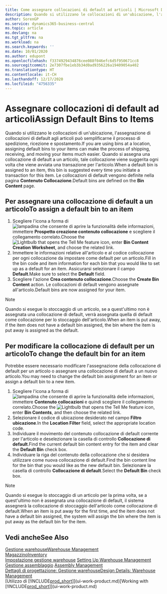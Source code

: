 ```yaml
---
title: Come assegnare collocazioni di default ad articoli | Microsoft Docs
description: Quando si utilizzano le collocazioni di un'ubicazione, l'assegnazione di collocazioni di default agli articoli può semplificarne il processo di spedizione, ricezione e spostamento. Quando si assegna una collocazione di default a un articolo, tale collocazione viene suggerita ogni volta che viene avviata una transazione per l'articolo.
author: SorenGP
ms.service: dynamics365-business-central
ms.topic: article
ms.devlang: na
ms.tgt_pltfrm: na
ms.workload: na
ms.search.keywords: ''
ms.date: 10/01/2020
ms.author: edupont
ms.openlocfilehash: f3374929434876cee088f046efc6d5f950671cc8
ms.sourcegitcommit: 2e7307fbe1eb3b34d0ad9356226a19409054a402
ms.translationtype: HT
ms.contentlocale: it-CH
ms.lasthandoff: 12/17/2020
ms.locfileid: "4756335"
---
```

# <a name="assign-default-bins-to-items"></a><span data-ttu-id="ecf79-104">Assegnare collocazioni di default ad articoli</span><span class="sxs-lookup"><span data-stu-id="ecf79-104">Assign Default Bins to Items</span></span>
<span data-ttu-id="ecf79-105">Quando si utilizzano le collocazioni di un'ubicazione, l'assegnazione di collocazioni di default agli articoli può semplificarne il processo di spedizione, ricezione e spostamento.</span><span class="sxs-lookup"><span data-stu-id="ecf79-105">If you are using bins at a location, assigning default bins to your items can make the process of shipping, receiving, and moving your items much easier.</span></span> <span data-ttu-id="ecf79-106">Quando si assegna una collocazione di default a un articolo, tale collocazione viene suggerita ogni volta che viene avviata una transazione per l'articolo.</span><span class="sxs-lookup"><span data-stu-id="ecf79-106">When a default bin is assigned to an item, this bin is suggested every time you initiate a transaction for this item.</span></span> <span data-ttu-id="ecf79-107">Le collocazioni di default vengono definite nella pagina **Contenuto Collocazione**.</span><span class="sxs-lookup"><span data-stu-id="ecf79-107">Default bins are defined on the **Bin Content** page.</span></span>  

## <a name="to-assign-a-default-bin-to-an-item"></a><span data-ttu-id="ecf79-108">Per assegnare una collocazione di default a un articolo</span><span class="sxs-lookup"><span data-stu-id="ecf79-108">To assign a default bin to an item</span></span>
1.  <span data-ttu-id="ecf79-109">Scegliere l'icona a forma di ![lampadina che consente di aprire la funzionalità delle informazioni](media/ui-search/search_small.png "Informazioni sull'operazione che si desidera eseguire"), immettere **Prospetto creazione contenuto collocazione** e scegliere il collegamento correlato.</span><span class="sxs-lookup"><span data-stu-id="ecf79-109">Choose the ![Lightbulb that opens the Tell Me feature](media/ui-search/search_small.png "Tell me what you want to do") icon, enter **Bin Content Creation Worksheet**, and choose the related link.</span></span>  
2.  <span data-ttu-id="ecf79-110">Immettere le informazioni relative all'articolo e al codice collocazione per ogni collocazione da impostare come default per un articolo.</span><span class="sxs-lookup"><span data-stu-id="ecf79-110">Fill in the bin code and item information for each bin that you would like to set up as a default for an item.</span></span> <span data-ttu-id="ecf79-111">Assicurarsi selezionare il campo **Default**.</span><span class="sxs-lookup"><span data-stu-id="ecf79-111">Make sure to select the **Default** field.</span></span>  
3.  <span data-ttu-id="ecf79-112">Scegliere l'azione **Crea contenuto collocazione**.</span><span class="sxs-lookup"><span data-stu-id="ecf79-112">Choose the **Create Bin Content** action.</span></span> <span data-ttu-id="ecf79-113">Le collocazioni di default vengono assegnate all'articolo.</span><span class="sxs-lookup"><span data-stu-id="ecf79-113">Default bins are now assigned for your item.</span></span>  

> [!NOTE]  
>  <span data-ttu-id="ecf79-114">Quando si esegue lo stoccaggio di un articolo, se a quest'ultimo non è assegnata una collocazione di default, verrà assegnata quella di default come collocazione per lo stoccaggio dell'articolo.</span><span class="sxs-lookup"><span data-stu-id="ecf79-114">When an item is put away, if the item does not have a default bin assigned, the bin where the item is put away is assigned as the default.</span></span>  

## <a name="to-change-the-default-bin-for-an-item"></a><span data-ttu-id="ecf79-115">Per modificare la collocazione di default per un articolo</span><span class="sxs-lookup"><span data-stu-id="ecf79-115">To change the default bin for an item</span></span>  
<span data-ttu-id="ecf79-116">Potrebbe essere necessario modificare l'assegnazione della collocazione di default per un articolo o assegnare una collocazione di default a un nuovo articolo.</span><span class="sxs-lookup"><span data-stu-id="ecf79-116">You may need to change the default bin assignment for an item or assign a default bin to a new item.</span></span>    
1.  <span data-ttu-id="ecf79-117">Scegliere l'icona a forma di ![lampadina che consente di aprire la funzionalità delle informazioni](media/ui-search/search_small.png "Informazioni sull'operazione che si desidera eseguire"), immettere **Contenuto collocazioni** e quindi scegliere il collegamento correlato.</span><span class="sxs-lookup"><span data-stu-id="ecf79-117">Choose the ![Lightbulb that opens the Tell Me feature](media/ui-search/search_small.png "Tell me what you want to do") icon, enter **Bin Contents**, and then choose the related link.</span></span>  
2.  <span data-ttu-id="ecf79-118">Selezionare il codice di ubicazione desiderato nel campo **Filtro ubicazione**.</span><span class="sxs-lookup"><span data-stu-id="ecf79-118">In the **Location Filter** field, select the appropriate location code.</span></span>  
3.  <span data-ttu-id="ecf79-119">Individuare il movimento del contenuto collocazione di default corrente per l'articolo e deselezionare la casella di controllo **Collocazione di default**.</span><span class="sxs-lookup"><span data-stu-id="ecf79-119">Find the current default bin content entry for the item and clear the **Default Bin** check box.</span></span>  
4.  <span data-ttu-id="ecf79-120">Individuare la riga del contenuto della collocazione che si desidera utilizzare come nuova collocazione di default.</span><span class="sxs-lookup"><span data-stu-id="ecf79-120">Find the bin content line for the bin that you would like as the new default bin.</span></span> <span data-ttu-id="ecf79-121">Selezionare la casella di controllo **Collocazione di default**.</span><span class="sxs-lookup"><span data-stu-id="ecf79-121">Select the **Default Bin** check box.</span></span>  

> [!NOTE]  
>  <span data-ttu-id="ecf79-122">Quando si esegue lo stoccaggio di un articolo per la prima volta, se a quest'ultimo non è assegnata una collocazione di default, il sistema assegnerà la collocazione di stoccaggio dell'articolo come collocazione di default.</span><span class="sxs-lookup"><span data-stu-id="ecf79-122">When an item is put away for the first time, and the item does not have a default bin assigned, the system will assign the bin where the item is put away as the default bin for the item.</span></span>  

## <a name="see-also"></a><span data-ttu-id="ecf79-123">Vedi anche</span><span class="sxs-lookup"><span data-stu-id="ecf79-123">See Also</span></span>  
[<span data-ttu-id="ecf79-124">Gestione warehouse</span><span class="sxs-lookup"><span data-stu-id="ecf79-124">Warehouse Management</span></span>](warehouse-manage-warehouse.md)  
[<span data-ttu-id="ecf79-125">Magazzino</span><span class="sxs-lookup"><span data-stu-id="ecf79-125">Inventory</span></span>](inventory-manage-inventory.md)  
<span data-ttu-id="ecf79-126">[Impostazione gestione warehouse](warehouse-setup-warehouse.md)   </span><span class="sxs-lookup"><span data-stu-id="ecf79-126">[Setting Up Warehouse Management](warehouse-setup-warehouse.md)   </span></span>  
<span data-ttu-id="ecf79-127">[Gestione assemblaggio](assembly-assemble-items.md)  </span><span class="sxs-lookup"><span data-stu-id="ecf79-127">[Assembly Management](assembly-assemble-items.md)  </span></span>  
[<span data-ttu-id="ecf79-128">Dettagli di progettazione: Gestione warehouse</span><span class="sxs-lookup"><span data-stu-id="ecf79-128">Design Details: Warehouse Management</span></span>](design-details-warehouse-management.md)  
<span data-ttu-id="ecf79-129">[Utilizzo di [!INCLUDE[prod_short](includes/prod_short.md)]](ui-work-product.md)</span><span class="sxs-lookup"><span data-stu-id="ecf79-129">[Working with [!INCLUDE[prod_short](includes/prod_short.md)]](ui-work-product.md)</span></span>
